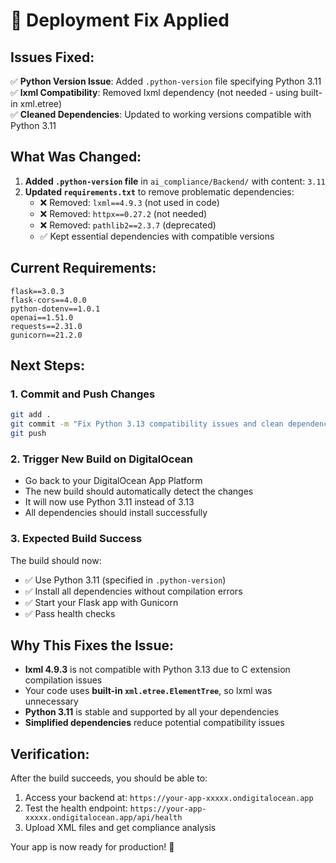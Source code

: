 # 🔧 Deployment Fix Applied

## Issues Fixed:

✅ **Python Version Issue**: Added `.python-version` file specifying Python 3.11  
✅ **lxml Compatibility**: Removed lxml dependency (not needed - using built-in xml.etree)  
✅ **Cleaned Dependencies**: Updated to working versions compatible with Python 3.11

## What Was Changed:

1. **Added `.python-version` file** in `ai_compliance/Backend/` with content: `3.11`
2. **Updated `requirements.txt`** to remove problematic dependencies:
   - ❌ Removed: `lxml==4.9.3` (not used in code)
   - ❌ Removed: `httpx==0.27.2` (not needed)  
   - ❌ Removed: `pathlib2==2.3.7` (deprecated)
   - ✅ Kept essential dependencies with compatible versions

## Current Requirements:
```
flask==3.0.3
flask-cors==4.0.0
python-dotenv==1.0.1
openai==1.51.0
requests==2.31.0
gunicorn==21.2.0
```

## Next Steps:

### 1. Commit and Push Changes
```bash
git add .
git commit -m "Fix Python 3.13 compatibility issues and clean dependencies"
git push
```

### 2. Trigger New Build on DigitalOcean
- Go back to your DigitalOcean App Platform
- The new build should automatically detect the changes
- It will now use Python 3.11 instead of 3.13
- All dependencies should install successfully

### 3. Expected Build Success
The build should now:
- ✅ Use Python 3.11 (specified in `.python-version`)
- ✅ Install all dependencies without compilation errors
- ✅ Start your Flask app with Gunicorn
- ✅ Pass health checks

## Why This Fixes the Issue:

- **lxml 4.9.3** is not compatible with Python 3.13 due to C extension compilation issues
- Your code uses **built-in `xml.etree.ElementTree`**, so lxml was unnecessary
- **Python 3.11** is stable and supported by all your dependencies
- **Simplified dependencies** reduce potential compatibility issues

## Verification:

After the build succeeds, you should be able to:
1. Access your backend at: `https://your-app-xxxxx.ondigitalocean.app`
2. Test the health endpoint: `https://your-app-xxxxx.ondigitalocean.app/api/health`
3. Upload XML files and get compliance analysis

Your app is now ready for production! 🚀